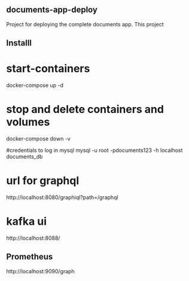 ## documents-app-deploy
Project for deploying the complete documents app. This project 

## Installl

# start-containers
docker-compose up -d

# stop and delete containers and volumes
docker-compose down -v

#credentials to log in mysql
mysql -u root -pdocuments123 -h localhost documents_db 

# url for graphql
http://localhost:8080/graphiql?path=/graphql

# kafka ui
http://localhost:8088/

## Prometheus
http://localhost:9090/graph

